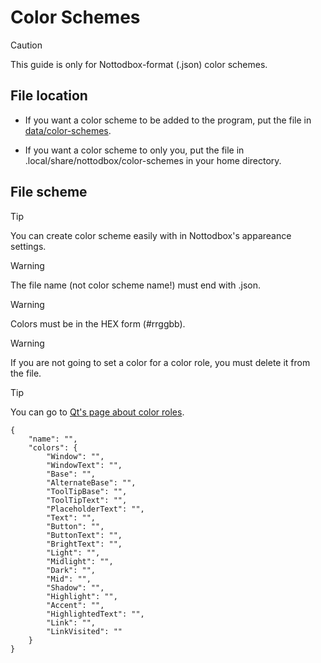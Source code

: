 # Color Schemes
> [!CAUTION]
> This guide is only for Nottodbox-format (.json) color schemes.

## File location
- If you want a color scheme to be added to the program, put the file in [data/color-schemes](/data/color-schemes/).

- If you want a color scheme to only you, put the file in .local/share/nottodbox/color-schemes in your home directory.

## File scheme
> [!TIP]
> You can create color scheme easily with in Nottodbox's appareance settings.

> [!WARNING]
> The file name (not color scheme name!) must end with .json.

> [!WARNING]
> Colors must be in the HEX form (#rrggbb).

> [!WARNING]
> If you are not going to set a color for a color role, you must delete it from the file.

> [!TIP]
> You can go to [Qt's page about color roles](https://doc.qt.io/qt-6/qpalette.html#ColorRole-enum).

```
{
    "name": "",
    "colors": {
        "Window": "",
        "WindowText": "",
        "Base": "",
        "AlternateBase": "",
        "ToolTipBase": "",
        "ToolTipText": "",
        "PlaceholderText": "",
        "Text": "",
        "Button": "",
        "ButtonText": "",
        "BrightText": "",
        "Light": "",
        "Midlight": "",
        "Dark": "",
        "Mid": "",
        "Shadow": "",
        "Highlight": "",
        "Accent": "",
        "HighlightedText": "",
        "Link": "",
        "LinkVisited": ""
    } 
}
```
